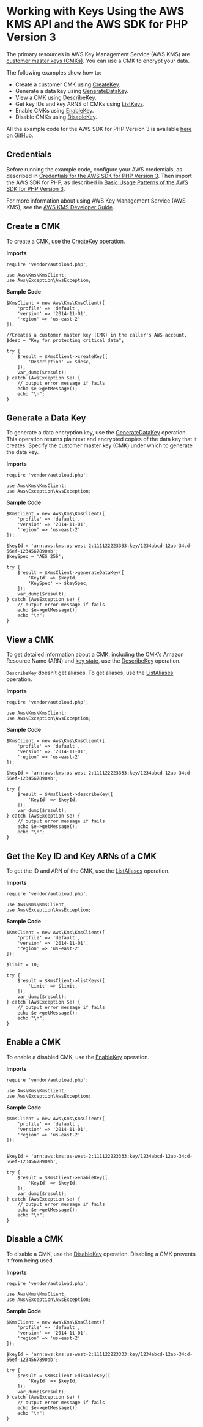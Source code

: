 # Working with Keys Using the AWS KMS API and the AWS SDK for PHP Version 3<a name="kms-example-keys"></a>

The primary resources in AWS Key Management Service \(AWS KMS\) are [customer master keys \(CMKs\)](https://docs.aws.amazon.com/kms/latest/developerguide/concepts.html#master_keys.html)\. You can use a CMK to encrypt your data\.

The following examples show how to:
+ Create a customer CMK using [CreateKey](https://docs.aws.amazon.com/aws-sdk-php/v3/api/api-kms-2014-11-01.html#createkey)\.
+ Generate a data key using [GenerateDataKey](https://docs.aws.amazon.com/aws-sdk-php/v3/api/api-kms-2014-11-01.html#generatedatakey)\.
+ View a CMK using [DescribeKey](https://docs.aws.amazon.com/aws-sdk-php/v3/api/api-kms-2014-11-01.html#describekey)\.
+ Get key IDs and key ARNS of CMKs using [ListKeys](https://docs.aws.amazon.com/aws-sdk-php/v3/api/api-kms-2014-11-01.html#listkeys)\.
+ Enable CMKs using [EnableKey](https://docs.aws.amazon.com/aws-sdk-php/v3/api/api-kms-2014-11-01.html#enablekey)\.
+ Disable CMKs using [DisableKey](https://docs.aws.amazon.com/aws-sdk-php/v3/api/api-kms-2014-11-01.html#disablekey)\.

All the example code for the AWS SDK for PHP Version 3 is available [here on GitHub](https://github.com/awsdocs/aws-doc-sdk-examples/tree/master/php/example_code)\.

## Credentials<a name="credentials"></a>

Before running the example code, configure your AWS credentials, as described in [Credentials for the AWS SDK for PHP Version 3](guide_credentials.md)\. Then import the AWS SDK for PHP, as described in [Basic Usage Patterns of the AWS SDK for PHP Version 3](getting-started_basic-usage.md)\.

For more information about using AWS Key Management Service \(AWS KMS\), see the [AWS KMS Developer Guide](https://docs.aws.amazon.com/kms/latest/developerguide/)\.

## Create a CMK<a name="create-a-cmk"></a>

To create a [CMK](https://docs.aws.amazon.com/kms/latest/developerguide/concepts.html#master_keys.html), use the [CreateKey](https://docs.aws.amazon.com/kms/latest/APIReference/API_CreateKey.html) operation\.

 **Imports** 

```
require 'vendor/autoload.php';

use Aws\Kms\KmsClient; 
use Aws\Exception\AwsException;
```

 **Sample Code** 

```
$KmsClient = new Aws\Kms\KmsClient([
    'profile' => 'default',
    'version' => '2014-11-01',
    'region' => 'us-east-2'
]);

//Creates a customer master key (CMK) in the caller's AWS account.
$desc = "Key for protecting critical data";

try {
    $result = $KmsClient->createKey([
        'Description' => $desc,
    ]);
    var_dump($result);
} catch (AwsException $e) {
    // output error message if fails
    echo $e->getMessage();
    echo "\n";
}
```

## Generate a Data Key<a name="generate-a-data-key"></a>

To generate a data encryption key, use the [GenerateDataKey](https://docs.aws.amazon.com/kms/latest/APIReference/API_GenerateDataKey.html) operation\. This operation returns plaintext and encrypted copies of the data key that it creates\. Specify the customer master key \(CMK\) under which to generate the data key\.

 **Imports** 

```
require 'vendor/autoload.php';

use Aws\Kms\KmsClient; 
use Aws\Exception\AwsException;
```

 **Sample Code** 

```
$KmsClient = new Aws\Kms\KmsClient([
    'profile' => 'default',
    'version' => '2014-11-01',
    'region' => 'us-east-2'
]);

$keyId = 'arn:aws:kms:us-west-2:111122223333:key/1234abcd-12ab-34cd-56ef-1234567890ab';
$keySpec = 'AES_256';

try {
    $result = $KmsClient->generateDataKey([
        'KeyId' => $keyId,
        'KeySpec' => $keySpec,
    ]);
    var_dump($result);
} catch (AwsException $e) {
    // output error message if fails
    echo $e->getMessage();
    echo "\n";
}
```

## View a CMK<a name="view-a-cmk"></a>

To get detailed information about a CMK, including the CMK’s Amazon Resource Name \(ARN\) and [key state](https://docs.aws.amazon.com/kms/latest/developerguide/key-state.html), use the [DescribeKey](https://docs.aws.amazon.com/kms/latest/APIReference/API_DescribeKey.html) operation\.

 `DescribeKey` doesn’t get aliases\. To get aliases, use the [ListAliases](https://docs.aws.amazon.com/kms/latest/APIReference/API_ListKeys.html) operation\.

 **Imports** 

```
require 'vendor/autoload.php';

use Aws\Kms\KmsClient; 
use Aws\Exception\AwsException;
```

 **Sample Code** 

```
$KmsClient = new Aws\Kms\KmsClient([
    'profile' => 'default',
    'version' => '2014-11-01',
    'region' => 'us-east-2'
]);

$keyId = 'arn:aws:kms:us-west-2:111122223333:key/1234abcd-12ab-34cd-56ef-1234567890ab';

try {
    $result = $KmsClient->describeKey([
        'KeyId' => $keyId,
    ]);
    var_dump($result);
} catch (AwsException $e) {
    // output error message if fails
    echo $e->getMessage();
    echo "\n";
}
```

## Get the Key ID and Key ARNs of a CMK<a name="get-the-key-id-and-key-arns-of-a-cmk"></a>

To get the ID and ARN of the CMK, use the [ListAliases](https://docs.aws.amazon.com/kms/latest/APIReference/API_ListKeys.html) operation\.

 **Imports** 

```
require 'vendor/autoload.php';

use Aws\Kms\KmsClient; 
use Aws\Exception\AwsException;
```

 **Sample Code** 

```
$KmsClient = new Aws\Kms\KmsClient([
    'profile' => 'default',
    'version' => '2014-11-01',
    'region' => 'us-east-2'
]);

$limit = 10;

try {
    $result = $KmsClient->listKeys([
        'Limit' => $limit,
    ]);
    var_dump($result);
} catch (AwsException $e) {
    // output error message if fails
    echo $e->getMessage();
    echo "\n";
}
```

## Enable a CMK<a name="enable-a-cmk"></a>

To enable a disabled CMK, use the [EnableKey](https://docs.aws.amazon.com/kms/latest/APIReference/API_EnableKey.html) operation\.

 **Imports** 

```
require 'vendor/autoload.php';

use Aws\Kms\KmsClient; 
use Aws\Exception\AwsException;
```

 **Sample Code** 

```
$KmsClient = new Aws\Kms\KmsClient([
    'profile' => 'default',
    'version' => '2014-11-01',
    'region' => 'us-east-2'
]);


$keyId = 'arn:aws:kms:us-west-2:111122223333:key/1234abcd-12ab-34cd-56ef-1234567890ab';

try {
    $result = $KmsClient->enableKey([
        'KeyId' => $keyId,
    ]);
    var_dump($result);
} catch (AwsException $e) {
    // output error message if fails
    echo $e->getMessage();
    echo "\n";
}
```

## Disable a CMK<a name="disable-a-cmk"></a>

To disable a CMK, use the [DisableKey](https://docs.aws.amazon.com/kms/latest/APIReference/API_DisableKey.html) operation\. Disabling a CMK prevents it from being used\.

 **Imports** 

```
require 'vendor/autoload.php';

use Aws\Kms\KmsClient; 
use Aws\Exception\AwsException;
```

 **Sample Code** 

```
$KmsClient = new Aws\Kms\KmsClient([
    'profile' => 'default',
    'version' => '2014-11-01',
    'region' => 'us-east-2'
]);

$keyId = 'arn:aws:kms:us-west-2:111122223333:key/1234abcd-12ab-34cd-56ef-1234567890ab';

try {
    $result = $KmsClient->disableKey([
        'KeyId' => $keyId,
    ]);
    var_dump($result);
} catch (AwsException $e) {
    // output error message if fails
    echo $e->getMessage();
    echo "\n";
}
```